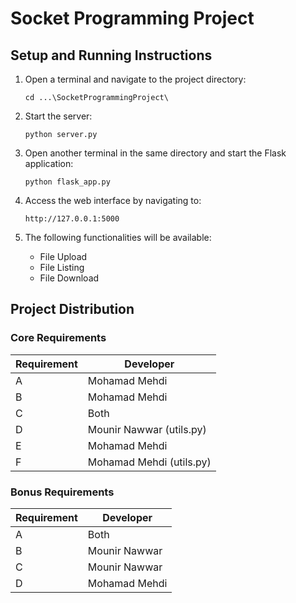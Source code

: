 # Socket Programming Project

## Setup and Running Instructions

1. Open a terminal and navigate to the project directory:

   ```
   cd ...\SocketProgrammingProject\
   ```

2. Start the server:

   ```
   python server.py
   ```

3. Open another terminal in the same directory and start the Flask application:

   ```
   python flask_app.py
   ```

4. Access the web interface by navigating to:

   ```
   http://127.0.0.1:5000
   ```

5. The following functionalities will be available:
   - File Upload
   - File Listing
   - File Download

## Project Distribution

### Core Requirements

| Requirement | Developer                |
| ----------- | ------------------------ |
| A           | Mohamad Mehdi            |
| B           | Mohamad Mehdi            |
| C           | Both                     |
| D           | Mounir Nawwar (utils.py) |
| E           | Mohamad Mehdi            |
| F           | Mohamad Mehdi (utils.py) |

### Bonus Requirements

| Requirement | Developer     |
| ----------- | ------------- |
| A           | Both          |
| B           | Mounir Nawwar |
| C           | Mounir Nawwar |
| D           | Mohamad Mehdi |
